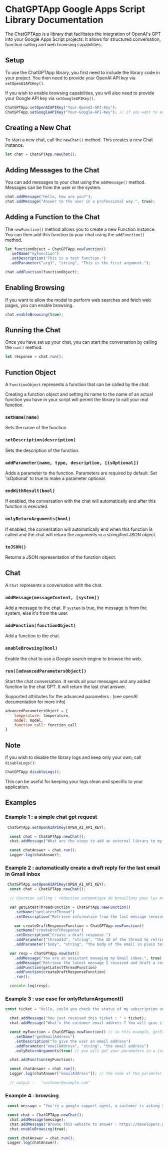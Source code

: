 
# ChatGPTApp Google Apps Script Library Documentation

The ChatGPTApp is a library that facilitates the integration of OpenAI's GPT into your Google Apps Script projects. It allows for structured conversation, function calling and web browsing capabilities.

## Setup

To use the ChatGPTApp library, you first need to include the library code in your project. You then need to provide your OpenAI API key via `setOpenAIAPIKey()`. 

If you wish to enable browsing capabilities, you will also need to provide your Google API key via `setGoogleAPIKey()`.

```javascript
ChatGPTApp.setOpenAIAPIKey("Your-OpenAI-API-Key");
ChatGPTApp.setGoogleAPIKey("Your-Google-API-Key"); // if you want to enable browsing
```

## Creating a New Chat

To start a new chat, call the `newChat()` method. This creates a new Chat instance.

```javascript
let chat = ChatGPTApp.newChat();
```

## Adding Messages to the Chat

You can add messages to your chat using the `addMessage()` method. Messages can be from the user or the system.

```javascript
chat.addMessage("Hello, how are you?");
chat.addMessage("Answer to the user in a professional way.", true);
```

## Adding a Function to the Chat

The `newFunction()` method allows you to create a new Function instance. You can then add this function to your chat using the `addFunction()` method.

```javascript
let functionObject = ChatGPTApp.newFunction()
  .setName("myFunction")
  .setDescription("This is a test function.")
  .addParameter("arg1", "string", "This is the first argument.");

chat.addFunction(functionObject);
```

## Enabling Browsing

If you want to allow the model to perform web searches and fetch web pages, you can enable browsing.

```javascript
chat.enableBrowsing(true);
```

## Running the Chat

Once you have set up your chat, you can start the conversation by calling the `run()` method.

```javascript
let response = chat.run();
```

## Function Object

A `FunctionObject` represents a function that can be called by the chat.

Creating a function object and setting its name to the name of an actual function you have in your script will permit the library to call your real function.

### `setName(name)`

Sets the name of the function.

### `setDescription(description)`

Sets the description of the function.

### `addParameter(name, type, description, [isOptional])`

Adds a parameter to the function. Parameters are required by default. Set 'isOptional' to true to make a parameter optional.

### `endWithResult(bool)`

If enabled, the conversation with the chat will automatically end after this function is executed.

### `onlyReturnArguments(bool)`

If enabled, the conversation will automatically end when this function is called and the chat will return the arguments in a stringified JSON object.

### `toJSON()`

Returns a JSON representation of the function object.

## Chat

A `Chat` represents a conversation with the chat.

### `addMessage(messageContent, [system])`

Add a message to the chat. If `system` is true, the message is from the system, else it's from the user.

### `addFunction(functionObject)`

Add a function to the chat.

### `enableBrowsing(bool)`

Enable the chat to use a Google search engine to browse the web.

### `run([advancedParametersObject])`

Start the chat conversation. It sends all your messages and any added function to the chat GPT. It will return the last chat answer.

Supported attributes for the advanced parameters : (see openAI documentation for more info)

```javascript
advancedParametersObject = {
	temperature: temperature, 
	model: model,
	function_call: function_call
}
```

## Note

If you wish to disable the library logs and keep only your own, call `disableLogs()`:

```javascript
ChatGPTApp.disableLogs();
```

This can be useful for keeping your logs clean and specific to your application.

## Examples

### Example 1 : a simple chat gpt request 

```javascript
 ChatGPTApp.setOpenAIAPIKey(OPEN_AI_API_KEY);

  const chat = ChatGPTApp.newChat();
  chat.addMessage("What are the steps to add an external library to my Google Apps Script project?");

  const chatAnswer = chat.run();
  Logger.log(chatAnswer);
```


### Example 2 : automatically create a draft reply for the last email in Gmail inbox

```javascript
 ChatGPTApp.setOpenAIAPIKey(OPEN_AI_API_KEY);
  const chat = ChatGPTApp.newChat();

  // Fonction calling : rédaction automatique de brouillons pour les mails gmails 

  var getLatestThreadFunction = ChatGPTApp.newFunction()
    .setName("getLatestThread")
    .setDescription("Retrieve information from the last message received.");

    var createDraftResponseFunction = ChatGPTApp.newFunction()
    .setName("createDraftResponse")
    .setDescription("Create a draft response.")
    .addParameter("threadId", "string", "the ID of the thread to retrieve")
    .addParameter("body", "string", "the body of the email in plain text");

  var resp = ChatGPTApp.newChat()
    .addMessage("You are an assistant managing my Gmail inbox.", true)
    .addMessage("Retrieve the latest message I received and draft a response.")
    .addFunction(getLatestThreadFunction)
    .addFunction(createDraftResponseFunction)
    .run();

  console.log(resp);
```

### Example 3 : use case for onlyReturnArgument()

```javascript
const ticket = "Hello, could you check the status of my subscription under customer@example.com";

  chat.addMessage("You just received this ticket : " + ticket);
  chat.addMessage("What's the customer email address ? You will give it to me using the function getEmailAddress.");

  const myFunction = ChatGPTApp.newFunction() // in this example, getEmailAddress is not actually a real function in your script
    .setName("getEmailAddress")
    .setDescription("To give the user an email address")
    .addParameter("emailAddress", "string", "the email address")
    .onlyReturnArguments(true) // you will get your parameters in a json object

  chat.addFunction(myFunction);

  const chatAnswer = chat.run();
  Logger.log(chatAnswer["emailAddress"]); // the name of the parameter of your "fake" function

  // output : 	"customer@example.com"
```

### Example 4 : browsing

```javascript
 const message = "You're a google support agent, a customer is asking you how to install a library he found on github in a google appscript project."

 const chat = ChatGPTApp.newChat();
  chat.addMessage(message);
  chat.addMessage("Browse this website to answer : https://developers.google.com/apps-script", true)
  chat.enableBrowsing(true);

 const chatAnswer = chat.run();
 Logger.log(chatAnswer);
```

